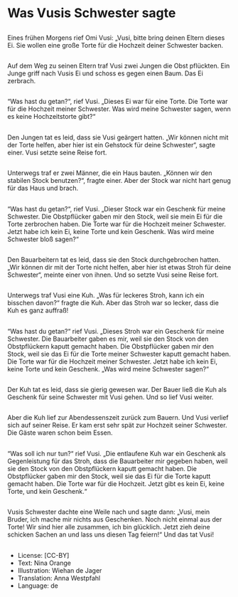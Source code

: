# Was Vusis Schwester sagte

##
Eines frühen Morgens rief Omi Vusi: „Vusi, bitte bring deinen Eltern dieses Ei. Sie wollen eine große Torte für die Hochzeit deiner Schwester backen.

##
Auf dem Weg zu seinen Eltern traf Vusi zwei Jungen die Obst pflückten. Ein Junge griff nach Vusis Ei und schoss es gegen einen Baum. Das Ei zerbrach.

##
“Was hast du getan?“, rief Vusi. „Dieses Ei war für eine Torte. Die Torte war für die Hochzeit meiner Schwester. Was wird meine Schwester sagen, wenn es keine Hochzeitstorte gibt?“

##
Den Jungen tat es leid, dass sie Vusi geärgert hatten. „Wir können nicht mit der Torte helfen, aber hier ist ein Gehstock für deine Schwester“, sagte einer. Vusi setzte seine Reise fort.

##
Unterwegs traf er zwei Männer, die ein Haus bauten. „Können wir den stabilen Stock benutzen?“, fragte einer. Aber der Stock war nicht hart genug für das Haus und brach.

##
“Was hast du getan?“, rief Vusi. „Dieser Stock war ein Geschenk für meine Schwester. Die Obstpflücker gaben mir den Stock, weil sie mein Ei für die Torte zerbrochen haben. Die Torte war für die Hochzeit meiner Schwester. Jetzt habe ich kein Ei, keine Torte und kein Geschenk. Was wird meine Schwester bloß sagen?“

##
Den Bauarbeitern tat es leid, dass sie den Stock durchgebrochen hatten. „Wir können dir mit der Torte nicht helfen, aber hier ist etwas Stroh für deine Schwester“, meinte einer von ihnen. Und so setzte Vusi seine Reise fort.

##
Unterwegs traf Vusi eine Kuh. „Was für leckeres Stroh, kann ich ein bisschen davon?“ fragte die Kuh. Aber das Stroh war so lecker, dass die Kuh es ganz auffraß!

##
“Was hast du getan?“ rief Vusi. „Dieses Stroh war ein Geschenk für meine Schwester. Die Bauarbeiter gaben es mir, weil sie den Stock von den Obstpflückern kaputt gemacht haben. Die Obstpflücker gaben mir den Stock, weil sie das Ei für die Torte meiner Schwester kaputt gemacht haben. Die Torte war für die Hochzeit meiner Schwester. Jetzt habe ich kein Ei, keine Torte und kein Geschenk. „Was wird meine Schwester sagen?“

##
Der Kuh tat es leid, dass sie gierig gewesen war. Der Bauer ließ die Kuh als Geschenk für seine Schwester mit Vusi gehen. Und so lief Vusi weiter.

##
Aber die Kuh lief zur Abendessenszeit zurück zum Bauern. Und Vusi verlief sich auf seiner Reise. Er kam erst sehr spät zur Hochzeit seiner Schwester. Die Gäste waren schon beim Essen.

##
“Was soll ich nur tun?“ rief Vusi. „Die entlaufene Kuh war ein Geschenk als Gegenleistung für das Stroh, dass die Bauarbeiter mir gegeben haben, weil sie den Stock von den Obstpflückern kaputt gemacht haben. Die Obstpflücker gaben mir den Stock, weil sie das Ei für die Torte kaputt gemacht haben. Die Torte war für die Hochzeit. Jetzt gibt es kein Ei, keine Torte, und kein Geschenk.“

##
Vusis Schwester dachte eine Weile nach und sagte dann: „Vusi, mein Bruder, ich mache mir nichts aus Geschenken. Noch nicht einmal aus der Torte! Wir sind hier alle zusammen, ich bin glücklich. Jetzt zieh deine schicken Sachen an und lass uns diesen Tag feiern!“ Und das tat Vusi!

##
* License: [CC-BY]
* Text: Nina Orange
* Illustration: Wiehan de Jager
* Translation: Anna Westpfahl
* Language: de
